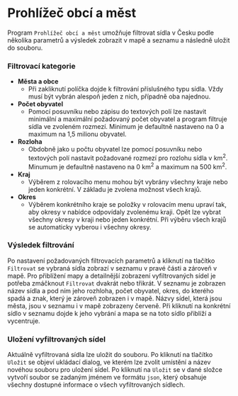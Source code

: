 # Prohlížeč obcí a měst

Program `Prohlížeč obcí a měst` umožňuje filtrovat sídla v Česku podle několika parametrů a výsledek zobrazit v mapě a seznamu a následně uložit do souboru.

### Filtrovací kategorie
* **Města a obce**
  * Při zakliknutí políčka dojde k filtrování příslušného typu sídla. Vždy musí být vybrán alespoň jeden z nich, případně oba najednou.
* **Počet obyvatel**
  * Pomocí posuvníku nebo zápisu do textových polí lze nastavit minimální a maximální požadovaný počet obyvatel a program filtruje sídla ve zvoleném rozmezí.
    Minimum je defaultně nastaveno na 0 a maximum na 1,5 milionu obyvatel. 
* **Rozloha**
  * Obdobně jako u počtu obyvatel lze pomocí posuvníku nebo textových polí nastavit požadované rozmezí pro rozlohu sídla v km<sup>2</sup>.
    Minumum je defaultně nastaveno na 0 km<sup>2</sup> a maximum na 500 km<sup>2</sup>.
* **Kraj**
  * Výběrem z rolovacího menu mohou být vybrány všechny kraje nebo jeden konkrétní. V základu je zvolena možnost všech krajů.
* **Okres**
  * Výběrem konkrétního kraje se položky v rolovacím menu upraví tak, aby okresy v nabídce odpovídaly zvolenému kraji. Opět lze vybrat
    všechny okresy v kraji nebo jeden konkrétní. Při výběru všech krajů se automaticky vyberou i všechny okresy.

### Výsledek filtrování
Po nastavení požadovaných filtrovacích parametrů a kliknutí na tlačítko `Filtrovat` se vybraná sídla zobrazí v seznamu v pravé části a zároveň v mapě.
Pro přiblížení mapy a detailnější zobrazení vyfiltrovaných sídel je potřeba zmáčknout `Filtrovat` dvakrát nebo třikrát. V seznamu je zobrazen název sídla
a pod ním jeho rozhloha, počet obyvatel, okres, do kterého spadá a znak, který je zároveň zobrazen i v mapě. Názvy sídel, která jsou města, jsou v seznamu 
i v mapě zobrazeny červeně. Při kliknutí na konkrétní sídlo v seznamu dojde k jeho vybrání a mapa se na toto sídlo přiblíží a vycentruje.

### Uložení vyfiltrovaných sídel
Aktuálně vyfiltrovaná sídla lze uložit do souboru. Po kliknutí na tlačítko `Uložit` se objeví ukládací dialog, ve kterém lze zvolit umístění a název novéhou souboru pro uložení sídel. Po kliknutí na `Uložit` se v dané složce vytvoří soubor se zadaným jménem ve formátu `json`, který obsahuje všechny dostupné informace o všech vyfiltrovaných sídlech.
